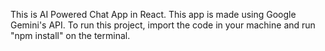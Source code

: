 This is AI Powered Chat App in React.
This app is made using Google Gemini's API.
To run this project, import the code in your machine and run "npm install" on the terminal.
